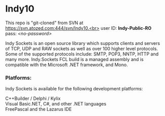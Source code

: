 # Indy10
This repo is "git-cloned" from SVN at https://svn.atozed.com:444/svn/Indy10.<br>
user ID: __Indy-Public-RO__<br>
pass: _\<no-password\>_

Indy Sockets is an open source library which supports clients and servers of TCP, UDP and RAW sockets as well as over 100 higher level protocols. Some of the supported protocols include: SMTP, POP3, NNTP, HTTP and many more. Indy.Sockets FCL build is a managed assembly and is compatible with the Microsoft .NET framework, and Mono.

### Platforms:

Indy Sockets is available for the following development platforms:

C++Builder / Delphi / Kylix<br>
Visual Basic.NET, C#, and other .NET languages<br>
FreePascal and the Lazarus IDE
